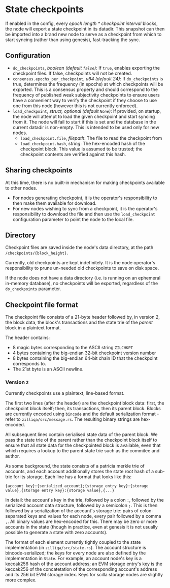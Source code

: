 # State checkpoints
If enabled in the config, every _epoch length * checkpoint interval_ blocks, the node will export a state checkpoint in its datadir. This snapshot can then be imported into a brand new node to serve as a checkpoint from which to start syncing (rather than using genesis), fast-tracking the sync.

## Configuration
 * `do_checkpoints`, *boolean (default `false`)*: If `true`, enables exporting the checkpoint files. If false, checkpoints will not be created.
 * `consensus.epochs_per_checkpoint`, *u64 (default 24)*: If `do_checkpoints` is true, determines the frequency (in epochs) at which checkpoints will be exported. This is a consensus property and should correspond to the frequency of published weak subjectivity checkpoints to ensure users have a convenient way to verify the checkpoint if they choose to use one from this node (however this is not currently enforced).
 * `load_checkpoint`, *struct, optional (default `None`)*: If provided, on startup, the node will attempt to load the given checkpoint and start syncing from it. The node will fail to start if this is set and the database in the current datadir is non-empty. This is intended to be used only for new nodes.
   * `load_checkpoint.file`, *filepath*: The file to read the checkpoint from
   * `load_checkpoint.hash`, *string*: The hex-encoded hash of the checkpoint block. This value is assumed to be trusted; the checkpoint contents are verified against this hash.

## Sharing checkpoints
At this time, there is no built-in mechanism for making checkpoints available to other nodes.
 * For nodes generating checkpoint, it is the operator's responsibility to then make them available for download.
 * For new nodes wishing to sync from a checkpoint, it is the operator's responsibility to download the file and then use the `load_checkpoint` configuration parameter to point the node to the local file.

## Directory
Checkpoint files are saved inside the node's data directory, at the path `/checkpoints/{block_height}`.

Currently, old checkpoints are kept indefinitely. It is the node operator's responsibility to prune un-needed old checkpoints to save on disk space.

If the node does not have a data directory (i.e. is running on an ephemeral in-memory database), no checkpoints will be exported, regardless of the `do_checkpoints` parameter.

## Checkpoint file format
The checkpoint file consists of a 21-byte header followed by, in version 2, the block data, the block's transactions and the state trie of the *parent* block in a plaintext format.

The header contains:
 * 8 magic bytes corresponding to the ASCII string `ZILCHKPT`
 * 4 bytes containing the big-endian 32-bit checkpoint version number
 * 8 bytes containing the big-endian 64-bit chain ID that the checkpoint corresponds to.
 * The 21st byte is an ASCII newline.

### Version `2`
Currently checkpoints use a plaintext, line-based format.

The first two lines (after the header) are the checkpoint block data: first, the checkpoint block itself; then, its transactions, then its parent block. Blocks are currently encoded using `bincode` and the default serialization format - refer to `zilliqa/src/message.rs`. The resulting binary strings are hex-encoded.

All subsequent lines contain serialised state data of the parent block. We pass the state trie of the parent rather than the checkpoint block itself to ensure that all state data for the checkpointed block is available, even that which requires a lookup to the parent state trie such as the commitee and author.

As some background, the state consists of a patricia merkle trie of accounts, and each account additionally stores the state root hash of a sub-trie for its storage. Each line has a format that looks like this:
```
{account key}:{serialized account};{storage entry key}:{storage value},{storage entry key}:{storage value},{...}
```

In detail: the account's key in the trie, followed by a colon `:`, followed by the serialized account data structure, followed by a semicolon `;`. This is then followed by a serialization of the account's storage trie: pairs of colon-separated keys and values for each node, every pair followed by a comma `,`. All binary values are hex-encoded for this. There may be zero or more accounts in the state (though in practice, even at genesis it is not usually possible to generate a state with zero accounts).

The format of each element currently tightly coupled to the state implementation (in `zilliqa/src/state.rs`). The account structure is bincode-serialized; the keys for every node are also defined by the implementation in `State`. For example, an account node's key is a keccak256 hash of the account address; an EVM storage entry's key is the keccak256 of the concatetation of the corresponding account's address and its 256 bit EVM storage index. Keys for scilla storage nodes are slightly more complex.
